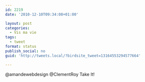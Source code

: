 ```yaml
---
id: 2219
date: '2010-12-10T09:34:08+01:00'

layout: post
categories:
  - Vis ma vie
tags:
  - tweet
format: status
publish_social: no
guid: 'http://tweets.local/?birdsite_tweet=13164553294577664'

---
```


@amandewebdesign @ClementRoy Take It!
